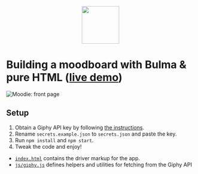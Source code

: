 <div align="center">
  <img src="./assets/logo.svg" width=100>
</div>

# Building a moodboard with Bulma & pure HTML ([live demo](https://html-moodie.netlify.com))

![Moodie: front page](./assets/example.png) 

## Setup

1. Obtain a Giphy API key by following [the instructions](https://support.giphy.com/hc/en-us/articles/360020283431-Request-A-GIPHY-API-Key).
2. Rename `secrets.example.json` to `secrets.json` and paste the key.
3. Run `npm install` and `npm start`.
4. Tweak the code and enjoy!

- [`index.html`](./index.html) contains the driver markup for the app.
- [`js/giphy.js`](./js/giphy.js) defines helpers and utilities for fetching from the Giphy API